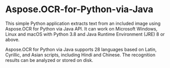 # Aspose.OCR-for-Python-via-Java

This simple Python application extracts text from an included image using Aspose.OCR for Python via Java API. It can work on Microsoft Windows, Linux and macOS with Python 3.8 and Java Runtime Environment (JRE) 8 or above.

Aspose.OCR for Python via Java supports 28 languages based on Latin, Cyrillic, and Asian scripts, including Hindi and Chinese. The recognition results can be analyzed or stored on disk.